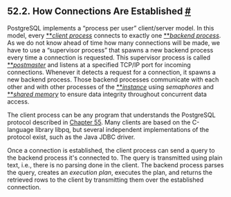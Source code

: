 ## 52.2. How Connections Are Established [#](#CONNECT-ESTAB)

PostgreSQL implements a “process per user” client/server model. In this model, every [**](glossary.html#GLOSSARY-CLIENT)*[client process](glossary.html#GLOSSARY-CLIENT "Client (process)")* connects to exactly one [**](glossary.html#GLOSSARY-BACKEND)*[backend process](glossary.html#GLOSSARY-BACKEND "Backend (process)")*. As we do not know ahead of time how many connections will be made, we have to use a “supervisor process” that spawns a new backend process every time a connection is requested. This supervisor process is called [**](glossary.html#GLOSSARY-POSTMASTER)*[postmaster](glossary.html#GLOSSARY-POSTMASTER "Postmaster (process)")* and listens at a specified TCP/IP port for incoming connections. Whenever it detects a request for a connection, it spawns a new backend process. Those backend processes communicate with each other and with other processes of the [**](glossary.html#GLOSSARY-INSTANCE)*[instance](glossary.html#GLOSSARY-INSTANCE "Instance")* using *semaphores* and [**](glossary.html#GLOSSARY-SHARED-MEMORY)*[shared memory](glossary.html#GLOSSARY-SHARED-MEMORY "Shared memory")* to ensure data integrity throughout concurrent data access.

The client process can be any program that understands the PostgreSQL protocol described in [Chapter 55](protocol.html "Chapter 55. Frontend/Backend Protocol"). Many clients are based on the C-language library libpq, but several independent implementations of the protocol exist, such as the Java JDBC driver.

Once a connection is established, the client process can send a query to the backend process it's connected to. The query is transmitted using plain text, i.e., there is no parsing done in the client. The backend process parses the query, creates an *execution plan*, executes the plan, and returns the retrieved rows to the client by transmitting them over the established connection.